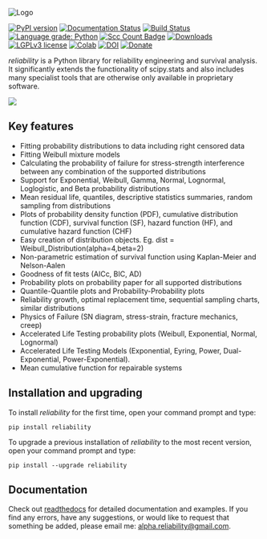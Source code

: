 ![Logo](https://raw.githubusercontent.com/MatthewReid854/reliability/master/docs/images/logo.png)

[![PyPI version](https://img.shields.io/pypi/v/reliability?color=brightgreen&logo=Python&logoColor=white&label=PyPI%20package)](https://pypi.org/project/reliability/)
[![Documentation Status](https://img.shields.io/readthedocs/reliability/latest.svg?logo=read%20the%20docs&logoColor=white&label=Docs&version=latest)](http://reliability.readthedocs.io/?badge=latest)
[![Build Status](https://img.shields.io/travis/MatthewReid854/reliability/master?logo=travis&label=Travis%20CI)](https://travis-ci.com/github/MatthewReid854/reliability)
[![Language grade: Python](https://img.shields.io/lgtm/grade/python/g/MatthewReid854/reliability.svg?logo=lgtm&logoWidth=18)](https://lgtm.com/projects/g/MatthewReid854/reliability/context:python)
[![Scc Count Badge](https://sloc.xyz/github/MatthewReid854/reliability/?category=code)](https://github.com/MatthewReid854/reliability/)
[![Downloads](https://img.shields.io/pypi/dm/reliability?color=brightgreen&logo=Docusign&logoColor=white&label=PyPI%20downloads)](https://pypistats.org/packages/reliability)
[![LGPLv3 license](https://img.shields.io/badge/License-LGPLv3-blue.svg?logo=GNU&logoColor=white)](https://www.gnu.org/licenses/lgpl-3.0.txt)
[![Colab](https://colab.research.google.com/assets/colab-badge.svg)](https://colab.research.google.com/github/MatthewReid854/reliability/blob/master/notebooks/Intro2.ipynb)
[![DOI](https://img.shields.io/badge/DOI-10.5281/zenodo.3938000-blue.svg?logo=Buffer&logoColor=white)](https://zenodo.org/badge/latestdoi/198305660)
[![Donate](https://img.shields.io/badge/Donate-$%20€%20¥%20£-blueviolet.svg?logo=paypal)](https://reliability.readthedocs.io/en/latest/How%20to%20donate%20to%20the%20project.html)

*reliability* is a Python library for reliability engineering and survival analysis. It significantly extends the functionality of scipy.stats and also includes many specialist tools that are otherwise only available in proprietary software.

![](https://github.com/MatthewReid854/reliability/blob/master/docs/images/readme_image_V2.png)

## Key features
- Fitting probability distributions to data including right censored data
- Fitting Weibull mixture models
- Calculating the probability of failure for stress-strength interference between any combination of the supported distributions
- Support for Exponential, Weibull, Gamma, Normal, Lognormal, Loglogistic, and Beta probability distributions
- Mean residual life, quantiles, descriptive statistics summaries, random sampling from distributions
- Plots of probability density function (PDF), cumulative distribution function (CDF), survival function (SF), hazard function (HF), and cumulative hazard function (CHF)
- Easy creation of distribution objects. Eg. dist = Weibull_Distribution(alpha=4,beta=2)
- Non-parametric estimation of survival function using Kaplan-Meier and Nelson-Aalen
- Goodness of fit tests (AICc, BIC, AD)
- Probability plots on probability paper for all supported distributions
- Quantile-Quantile plots and Probability-Probability plots
- Reliability growth, optimal replacement time, sequential sampling charts, similar distributions
- Physics of Failure (SN diagram, stress-strain, fracture mechanics, creep)
- Accelerated Life Testing probability plots (Weibull, Exponential, Normal, Lognormal)
- Accelerated Life Testing Models (Exponential, Eyring, Power, Dual-Exponential, Power-Exponential).
- Mean cumulative function for repairable systems

## Installation and upgrading

To install *reliability* for the first time, open your command prompt and type:

```
pip install reliability
```

To upgrade a previous installation of *reliability* to the most recent version, open your command prompt and type:

```
pip install --upgrade reliability
```

## Documentation
Check out [readthedocs](https://reliability.readthedocs.io/en/latest/) for detailed documentation and examples.
If you find any errors, have any suggestions, or would like to request that something be added, please email me: alpha.reliability@gmail.com.
